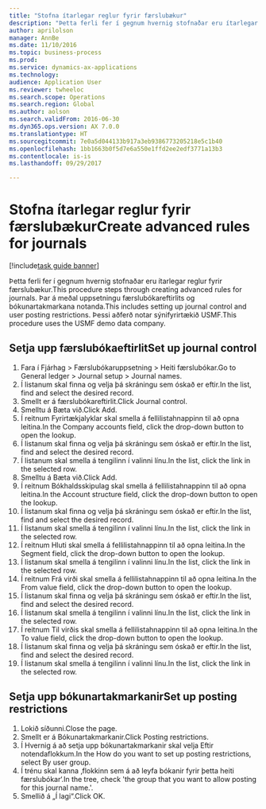 ```yaml
--- 
title: "Stofna ítarlegar reglur fyrir færslubækur"
description: "Þetta ferli fer í gegnum hvernig stofnaðar eru ítarlegar reglur fyrir færslubækur."
author: aprilolson
manager: AnnBe
ms.date: 11/10/2016
ms.topic: business-process
ms.prod: 
ms.service: dynamics-ax-applications
ms.technology: 
audience: Application User
ms.reviewer: twheeloc
ms.search.scope: Operations
ms.search.region: Global
ms.author: aolson
ms.search.validFrom: 2016-06-30
ms.dyn365.ops.version: AX 7.0.0
ms.translationtype: HT
ms.sourcegitcommit: 7e0a5d044133b917a3eb9386773205218e5c1b40
ms.openlocfilehash: 1bb1663b0f5d7e6a550e1ffd2ee2edf3771a13b3
ms.contentlocale: is-is
ms.lasthandoff: 09/29/2017

---
```

# <a name="create-advanced-rules-for-journals"></a><span data-ttu-id="c1ba0-103">Stofna ítarlegar reglur fyrir færslubækur</span><span class="sxs-lookup"><span data-stu-id="c1ba0-103">Create advanced rules for journals</span></span>

[!include[task guide banner](../../includes/task-guide-banner.md)]

<span data-ttu-id="c1ba0-104">Þetta ferli fer í gegnum hvernig stofnaðar eru ítarlegar reglur fyrir færslubækur.</span><span class="sxs-lookup"><span data-stu-id="c1ba0-104">This procedure steps through creating advanced rules for journals.</span></span> <span data-ttu-id="c1ba0-105">Þar á meðal uppsetningu færslubókareftirlits og bókunartakmarkana notanda.</span><span class="sxs-lookup"><span data-stu-id="c1ba0-105">This includes setting up journal control and user posting restrictions.</span></span> <span data-ttu-id="c1ba0-106">Þessi aðferð notar sýnifyrirtækið USMF.</span><span class="sxs-lookup"><span data-stu-id="c1ba0-106">This procedure uses the USMF demo data company.</span></span>


## <a name="set-up-journal-control"></a><span data-ttu-id="c1ba0-107">Setja upp færslubókaeftirlit</span><span class="sxs-lookup"><span data-stu-id="c1ba0-107">Set up journal control</span></span>
1. <span data-ttu-id="c1ba0-108">Fara í Fjárhag > Færslubókaruppsetning > Heiti færslubókar.</span><span class="sxs-lookup"><span data-stu-id="c1ba0-108">Go to General ledger > Journal setup > Journal names.</span></span>
2. <span data-ttu-id="c1ba0-109">Í listanum skal finna og velja þá skráningu sem óskað er eftir.</span><span class="sxs-lookup"><span data-stu-id="c1ba0-109">In the list, find and select the desired record.</span></span>
3. <span data-ttu-id="c1ba0-110">Smellt er á færslubókareftirlit.</span><span class="sxs-lookup"><span data-stu-id="c1ba0-110">Click Journal control.</span></span>
4. <span data-ttu-id="c1ba0-111">Smelltu á Bæta við.</span><span class="sxs-lookup"><span data-stu-id="c1ba0-111">Click Add.</span></span>
5. <span data-ttu-id="c1ba0-112">Í reitnum Fyrirtækjalyklar skal smella á fellilistahnappinn til að opna leitina.</span><span class="sxs-lookup"><span data-stu-id="c1ba0-112">In the Company accounts field, click the drop-down button to open the lookup.</span></span>
6. <span data-ttu-id="c1ba0-113">Í listanum skal finna og velja þá skráningu sem óskað er eftir.</span><span class="sxs-lookup"><span data-stu-id="c1ba0-113">In the list, find and select the desired record.</span></span>
7. <span data-ttu-id="c1ba0-114">Í listanum skal smella á tengilinn í valinni línu.</span><span class="sxs-lookup"><span data-stu-id="c1ba0-114">In the list, click the link in the selected row.</span></span>
8. <span data-ttu-id="c1ba0-115">Smelltu á Bæta við.</span><span class="sxs-lookup"><span data-stu-id="c1ba0-115">Click Add.</span></span>
9. <span data-ttu-id="c1ba0-116">Í reitnum Bókhaldsskipulag skal smella á fellilistahnappinn til að opna leitina.</span><span class="sxs-lookup"><span data-stu-id="c1ba0-116">In the Account structure field, click the drop-down button to open the lookup.</span></span>
10. <span data-ttu-id="c1ba0-117">Í listanum skal finna og velja þá skráningu sem óskað er eftir.</span><span class="sxs-lookup"><span data-stu-id="c1ba0-117">In the list, find and select the desired record.</span></span>
11. <span data-ttu-id="c1ba0-118">Í listanum skal smella á tengilinn í valinni línu.</span><span class="sxs-lookup"><span data-stu-id="c1ba0-118">In the list, click the link in the selected row.</span></span>
12. <span data-ttu-id="c1ba0-119">Í reitnum Hluti skal smella á fellilistahnappinn til að opna leitina.</span><span class="sxs-lookup"><span data-stu-id="c1ba0-119">In the Segment field, click the drop-down button to open the lookup.</span></span>
13. <span data-ttu-id="c1ba0-120">Í listanum skal smella á tengilinn í valinni línu.</span><span class="sxs-lookup"><span data-stu-id="c1ba0-120">In the list, click the link in the selected row.</span></span>
14. <span data-ttu-id="c1ba0-121">Í reitnum Frá virði skal smella á fellilistahnappinn til að opna leitina.</span><span class="sxs-lookup"><span data-stu-id="c1ba0-121">In the From value field, click the drop-down button to open the lookup.</span></span>
15. <span data-ttu-id="c1ba0-122">Í listanum skal finna og velja þá skráningu sem óskað er eftir.</span><span class="sxs-lookup"><span data-stu-id="c1ba0-122">In the list, find and select the desired record.</span></span>
16. <span data-ttu-id="c1ba0-123">Í listanum skal smella á tengilinn í valinni línu.</span><span class="sxs-lookup"><span data-stu-id="c1ba0-123">In the list, click the link in the selected row.</span></span>
17. <span data-ttu-id="c1ba0-124">Í reitnum Til virðis skal smella á fellilistahnappinn til að opna leitina.</span><span class="sxs-lookup"><span data-stu-id="c1ba0-124">In the To value field, click the drop-down button to open the lookup.</span></span>
18. <span data-ttu-id="c1ba0-125">Í listanum skal finna og velja þá skráningu sem óskað er eftir.</span><span class="sxs-lookup"><span data-stu-id="c1ba0-125">In the list, find and select the desired record.</span></span>
19. <span data-ttu-id="c1ba0-126">Í listanum skal smella á tengilinn í valinni línu.</span><span class="sxs-lookup"><span data-stu-id="c1ba0-126">In the list, click the link in the selected row.</span></span>

## <a name="set-up-posting-restrictions"></a><span data-ttu-id="c1ba0-127">Setja upp bókunartakmarkanir</span><span class="sxs-lookup"><span data-stu-id="c1ba0-127">Set up posting restrictions</span></span>
1. <span data-ttu-id="c1ba0-128">Lokið síðunni.</span><span class="sxs-lookup"><span data-stu-id="c1ba0-128">Close the page.</span></span>
2. <span data-ttu-id="c1ba0-129">Smellt er á Bókunartakmarkanir.</span><span class="sxs-lookup"><span data-stu-id="c1ba0-129">Click Posting restrictions.</span></span>
3. <span data-ttu-id="c1ba0-130">Í Hvernig á að setja upp bókunartakmarkanir skal velja Eftir notendaflokkum.</span><span class="sxs-lookup"><span data-stu-id="c1ba0-130">In the How do you want to set up posting restrictions, select By user group.</span></span>
4. <span data-ttu-id="c1ba0-131">Í trénu skal kanna ‚flokkinn sem á að leyfa bókanir fyrir þetta heiti færslubókar‘.</span><span class="sxs-lookup"><span data-stu-id="c1ba0-131">In the tree, check 'the group that you want to allow posting for this journal name.'.</span></span>
5. <span data-ttu-id="c1ba0-132">Smellið á „Í lagi“.</span><span class="sxs-lookup"><span data-stu-id="c1ba0-132">Click OK.</span></span>



